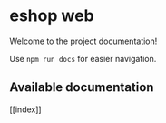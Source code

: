 # eshop web

Welcome to the project documentation!

Use `npm run docs` for easier navigation.

## Available documentation

[[index]]
